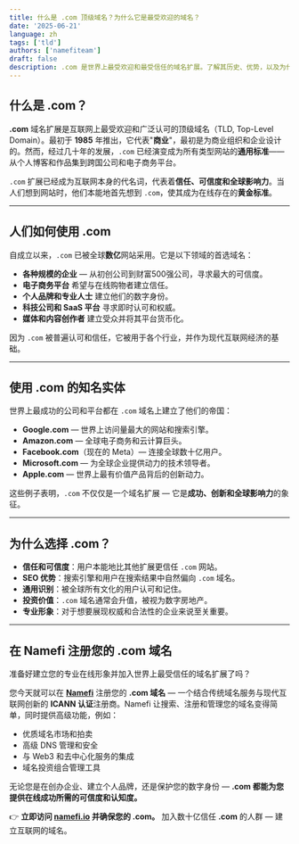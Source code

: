 ```yaml
---
title: 什么是 .com 顶级域名？为什么它是最受欢迎的域名？
date: '2025-06-21'
language: zh
tags: ['tld']
authors: ['namefiteam']
draft: false
description: .com 是世界上最受欢迎和最受信任的域名扩展。了解其历史、优势，以及为什么它仍然是全球企业的首选。
---
```


## **什么是 .com？**

**.com** 域名扩展是互联网上最受欢迎和广泛认可的顶级域名（TLD, Top-Level Domain）。最初于 **1985** 年推出，它代表"**商业**"，最初是为商业组织和企业设计的。然而，经过几十年的发展，`.com` 已经演变成为所有类型网站的**通用标准**——从个人博客和作品集到跨国公司和电子商务平台。

`.com` 扩展已经成为互联网本身的代名词，代表着**信任、可信度和全球影响力**。当人们想到网站时，他们本能地首先想到 `.com`，使其成为在线存在的**黄金标准**。

---

## **人们如何使用 .com**

自成立以来，`.com` 已被全球**数亿**网站采用。它是以下领域的首选域名：

* **各种规模的企业** — 从初创公司到财富500强公司，寻求最大的可信度。
* **电子商务平台** 希望与在线购物者建立信任。
* **个人品牌和专业人士** 建立他们的数字身份。
* **科技公司和 SaaS 平台** 寻求即时认可和权威。
* **媒体和内容创作者** 建立受众并将其平台货币化。

因为 `.com` 被普遍认可和信任，它被用于各个行业，并作为现代互联网经济的基础。

---

## **使用 .com 的知名实体**

世界上最成功的公司和平台都在 `.com` 域名上建立了他们的帝国：

* **Google.com** — 世界上访问量最大的网站和搜索引擎。
* **Amazon.com** — 全球电子商务和云计算巨头。
* **Facebook.com**（现在的 Meta）— 连接全球数十亿用户。
* **Microsoft.com** — 为全球企业提供动力的技术领导者。
* **Apple.com** — 世界上最有价值产品背后的创新动力。

这些例子表明，`.com` 不仅仅是一个域名扩展 — 它是**成功、创新和全球影响力**的象征。

---

## **为什么选择 .com？**

* **信任和可信度**：用户本能地比其他扩展更信任 `.com` 网站。
* **SEO 优势**：搜索引擎和用户在搜索结果中自然偏向 `.com` 域名。
* **通用识别**：被全球所有文化的用户认可和记住。
* **投资价值**：`.com` 域名通常会升值，被视为数字房地产。
* **专业形象**：对于想要展现权威和合法性的企业来说至关重要。

---

## **在 Namefi 注册您的 .com 域名**

准备好建立您的专业在线形象并加入世界上最受信任的域名扩展了吗？

您今天就可以在 **[Namefi](https://namefi.io)** 注册您的 **.com 域名** — 一个结合传统域名服务与现代互联网创新的 **ICANN 认证**注册商。Namefi 让搜索、注册和管理您的域名变得简单，同时提供高级功能，例如：

* 优质域名市场和拍卖
* 高级 DNS 管理和安全
* 与 Web3 和去中心化服务的集成
* 域名投资组合管理工具

无论您是在创办企业、建立个人品牌，还是保护您的数字身份 — **.com 都能为您提供在线成功所需的可信度和认知度。**

👉 **立即访问 [namefi.io](https://namefi.io) 并确保您的 .com。**
加入数十亿信任 **.com** 的人群 — 建立互联网的域名。